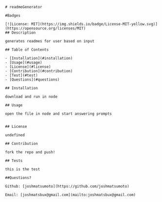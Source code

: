
    # readmeGenerator

    #Badges

    [![License: MIT](https://img.shields.io/badge/License-MIT-yellow.svg)](https://opensource.org/licenses/MIT)
    ## Description
    
    generates readmes for user based on input
    
    ## Table of Contents
    
    - [Installation](#installation)
    - [Usage](#usage)
    - [License](#license)
    - [Contribution](#contribution)
    - [Test](#test)
    - [Questions](#questions)

    ## Installation
    
    download and run in node
    
    ## Usage
    
    open the file in node and start answering prompts
    
    
    ## License
    
    undefined
    
    ## Contribution
    
    fork the repo and push!

    ## Tests

    this is the test

    ##Questions?

    Github: [joshmatsumoto](https://github.com/joshmatsumoto)

    Email: [joshmatsbux@gmail.com](mailto:joshmatsbux@gmail.com)
    